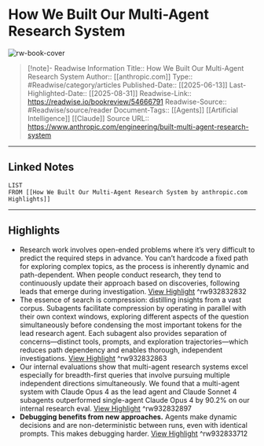 # How We Built Our Multi-Agent Research System

![rw-book-cover](https://cdn.sanity.io/images/4zrzovbb/website/5cf046fff69b847bfa78c12723dd466b285c0218-2400x1260.png)
<br>
>[!note]- Readwise Information
>Title:: How We Built Our Multi-Agent Research System
>Author:: [[anthropic.com]]
>Type:: #Readwise/category/articles
>Published-Date:: [[2025-06-13]]
>Last-Highlighted-Date:: [[2025-08-31]]
>Readwise-Link:: https://readwise.io/bookreview/54666791
>Readwise-Source:: #Readwise/source/reader
>Document-Tags:: [[Agents]] [[Artificial Intelligence]] [[Claude]] 
>Source URL:: https://www.anthropic.com/engineering/built-multi-agent-research-system
--- 

## Linked Notes
```dataview
LIST
FROM [[How We Built Our Multi-Agent Research System by anthropic.com Highlights]]
```

---

## Highlights
- Research work involves open-ended problems where it’s very difficult to predict the required steps in advance. You can’t hardcode a fixed path for exploring complex topics, as the process is inherently dynamic and path-dependent. When people conduct research, they tend to continuously update their approach based on discoveries, following leads that emerge during investigation. [View Highlight](https://readwise.io/open/932832832) ^rw932832832
- The essence of search is compression: distilling insights from a vast corpus. Subagents facilitate compression by operating in parallel with their own context windows, exploring different aspects of the question simultaneously before condensing the most important tokens for the lead research agent. Each subagent also provides separation of concerns—distinct tools, prompts, and exploration trajectories—which reduces path dependency and enables thorough, independent investigations. [View Highlight](https://readwise.io/open/932832863) ^rw932832863
- Our internal evaluations show that multi-agent research systems excel especially for breadth-first queries that involve pursuing multiple independent directions simultaneously. We found that a multi-agent system with Claude Opus 4 as the lead agent and Claude Sonnet 4 subagents outperformed single-agent Claude Opus 4 by 90.2% on our internal research eval. [View Highlight](https://readwise.io/open/932832897) ^rw932832897
- **Debugging benefits from new approaches.** Agents make dynamic decisions and are non-deterministic between runs, even with identical prompts. This makes debugging harder. [View Highlight](https://readwise.io/open/932833712) ^rw932833712
